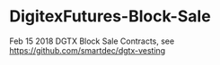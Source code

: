 # DigitexFutures-Block-Sale
Feb 15 2018 DGTX Block Sale Contracts, see https://github.com/smartdec/dgtx-vesting

